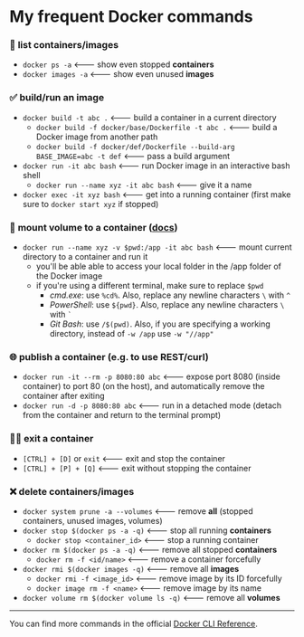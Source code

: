 # My frequent Docker commands

### 📜 **list** containers/images
* `docker ps -a` <--- show even stopped **containers**
* `docker images -a` <--- show even unused **images**
### ✅ **build/run** an image
* `docker build -t abc .` <--- build a container in a current directory
    * `docker build -f docker/base/Dockerfile -t abc .` <--- build a Docker image from another path
    * `docker build -f docker/def/Dockerfile --build-arg BASE_IMAGE=abc -t def` <--- pass a build argument
* `docker run -it abc bash` <--- run Docker image in an interactive bash shell
    * `docker run --name xyz -it abc bash` <--- give it a name
* `docker exec -it xyz bash` <--- get into a running container (first make sure to `docker start xyz` if stopped)
### 💾 **mount** volume to a container ([docs](https://docs.docker.com/storage/volumes/#start-a-container-with-a-volume))
* `docker run --name xyz -v $pwd:/app -it abc bash` <--- mount current directory to a container and run it
    * you'll be able able to access your local folder in the /app folder of the Docker image
    * if you're using a different terminal, make sure to replace `$pwd`
	     * _cmd.exe_: use `%cd%`. Also, replace any newline characters `\` with `^`
	     * _PowerShell_: use `${pwd}`. Also, replace any newline characters `\` with `` ` ``
	     * _Git Bash_: use `/$(pwd)`. Also, if you are specifying a working directory, instead of `-w /app` use `-w "//app"`
### 🌐 **publish** a container (e.g. to use REST/curl)
* `docker run -it --rm -p 8080:80 abc` <--- expose port 8080 (inside container) to port 80 (on the host), and automatically remove the container after exiting 
* `docker run -d -p 8080:80 abc` <--- run in a detached mode (detach from the container and return to the terminal prompt)
### 🚶‍♂ **exit** a container
* `[CTRL] + [D]` or `exit` <--- exit and stop the container
* `[CTRL] + [P] + [Q]` <--- exit without stopping the container
### ❌ **delete** containers/images
* `docker system prune -a --volumes` <--- remove **all** (stopped containers, unused images, volumes)
* `docker stop $(docker ps -a -q)` <--- stop all running **containers**
    * `docker stop <container_id>` <--- stop a running container
* `docker rm $(docker ps -a -q)` <--- remove all stopped **containers**
    * `docker rm -f <id/name>` <--- remove a container forcefully
* `docker rmi $(docker images -q)` <--- remove all **images**
    * `docker rmi -f <image_id>` <--- remove image by its ID forcefully
    * `docker image rm -f <name>` <--- remove image by its name
* `docker volume rm $(docker volume ls -q)` <--- remove all **volumes**
---
You can find more commands in the official [Docker CLI Reference](https://docs.docker.com/engine/reference/run/).
